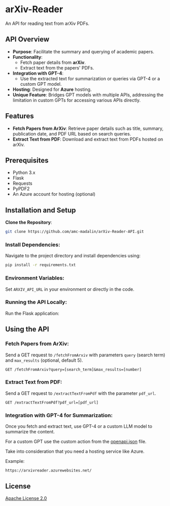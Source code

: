 # arXiv-Reader
An API for reading text from arXiv PDFs.

## API Overview

- **Purpose**: Facilitate the summary and querying of academic papers.
- **Functionality**:
  - Fetch paper details from **arXiv**.
  - Extract text from the papers' PDFs.
- **Integration with GPT-4**: 
  - Use the extracted text for summarization or queries via GPT-4 or a custom GPT model.
- **Hosting**: Designed for **Azure** hosting.
- **Unique Feature**: Bridges GPT models with multiple APIs, addressing the limitation in custom GPTs for accessing various APIs directly.


## Features
- **Fetch Papers from ArXiv**: Retrieve paper details such as title, summary, publication date, and PDF URL based on search queries.
- **Extract Text from PDF**: Download and extract text from PDFs hosted on arXiv.

## Prerequisites
- Python 3.x
- Flask
- Requests
- PyPDF2
- An Azure account for hosting (optional)

## Installation and Setup

**Clone the Repository**:
   ```bash
   git clone https://github.com/amc-madalin/arXiv-Reader-API.git
   ```

### Install Dependencies:
Navigate to the project directory and install dependencies using:

```bash
pip install -r requirements.txt
```

### Environment Variables:
Set `ARXIV_API_URL` in your environment or directly in the code.

### Running the API Locally:
Run the Flask application:

## Using the API

### Fetch Papers from ArXiv:
Send a GET request to `/fetchFromArxiv` with parameters `query` (search term) and `max_results` (optional, default 5).

```http
GET /fetchFromArxiv?query=[search_term]&max_results=[number]
```

### Extract Text from PDF:
Send a GET request to `/extractTextFromPdf` with the parameter `pdf_url`.

```http
GET /extractTextFromPdf?pdf_url=[pdf_url]
```

### Integration with GPT-4 for Summarization:
Once you fetch and extract text, use GPT-4 or a custom LLM model to summarize the content.

For a custom GPT use the custom action from the [openapi.json](https://github.com/amc-madalin/arXiv-Reader-API/blob/main/openapi.json) file.

Take into consideration that you need a hosting service like Azure.

Example:

```
https://arxivreader.azurewebsites.net/
```

## License
[Apache License 2.0](https://github.com/amc-madalin/arXiv-Reader-API/tree/main?tab=Apache-2.0-1-ov-file)
